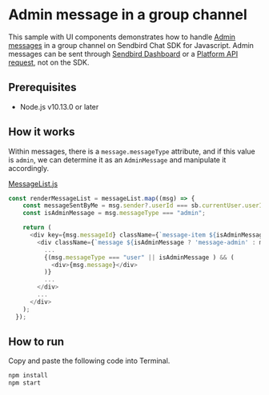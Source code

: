 # Admin message in a group channel

This sample with UI components demonstrates how to handle [Admin messages](https://sendbird.com/docs/chat/v3/platform-api/message/message-overview#2-message-types) in a group channel on Sendbird Chat SDK for Javascript. Admin messages can be sent through [Sendbird Dashboard](https://dashboard.sendbird.com) or a [Platform API request](https://sendbird.com/docs/chat/v3/platform-api/message/messaging-basics/send-a-message#1-send-a-message), not on the SDK.

## Prerequisites

+ Node.js v10.13.0 or later

## How it works
Within messages, there is a `message.messageType` attribute, and if this value is `admin`, we can determine it as an `AdminMessage` and manipulate it accordingly.

[MessageList.js](./src/components/MessageList.js#L45-L74)
``` javascript
const renderMessageList = messageList.map((msg) => {
    const messageSentByMe = msg.sender?.userId === sb.currentUser.userId;
    const isAdminMessage = msg.messageType === "admin";

    return (
      <div key={msg.messageId} className={`message-item ${isAdminMessage ? 'message-admin' : messageSentByMe ? 'message-from-you' : ''}`}>
        <div className={`message ${isAdminMessage ? 'message-admin' : messageSentByMe ? 'message-from-you' : ''}`}>
          ...
          {(msg.messageType === "user" || isAdminMessage ) && (
            <div>{msg.message}</div>
          )}
          ...          
        </div>
        ...
      </div>
    );
  });
```

## How to run

Copy and paste the following code into Terminal.

``` bash
npm install
npm start
```
